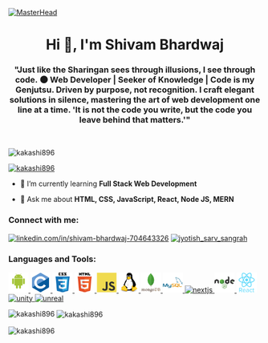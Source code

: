 [![MasterHead](https://i.redd.it/dcgcrvejc9x41.jpg)](https://kakashi896.io)
    <h1 align="center">Hi 👋, I'm Shivam Bhardwaj</h1>
<h3 align="center">"Just like the Sharingan sees through illusions, I see through code. 🌑 Web Developer | Seeker of Knowledge | Code is my Genjutsu. Driven by purpose, not recognition. I craft elegant solutions in silence, mastering the art of web development one line at a time. 'It is not the code you write, but the code you leave behind that matters.'"</h3>

<img width="400" src="https://assets.fortnitecreativehq.com/wp-content/uploads/2022/07/02143514/screen_comp-30.jpeg" alt="">

<p align="left"> <img src="https://komarev.com/ghpvc/?username=kakashi896&label=Profile%20views&color=0e75b6&style=flat" alt="kakashi896" /> </p>

<p align="left"> <a href="https://github.com/ryo-ma/github-profile-trophy"><img src="https://github-profile-trophy.vercel.app/?username=kakashi896" alt="kakashi896" /></a> </p>

- 🌱 I’m currently learning **Full Stack Web Development**

- 💬 Ask me about **HTML, CSS, JavaScript, React, Node JS, MERN**

<h3 align="left">Connect with me:</h3>
<p align="left">
<a href="https://linkedin.com/in/linkedin.com/in/shivam-bhardwaj-704643326" target="blank"><img align="center" src="https://raw.githubusercontent.com/rahuldkjain/github-profile-readme-generator/master/src/images/icons/Social/linked-in-alt.svg" alt="linkedin.com/in/shivam-bhardwaj-704643326" height="30" width="40" /></a>
<a href="https://instagram.com/jyotish_sarv_sangrah" target="blank"><img align="center" src="https://raw.githubusercontent.com/rahuldkjain/github-profile-readme-generator/master/src/images/icons/Social/instagram.svg" alt="jyotish_sarv_sangrah" height="30" width="40" /></a>
</p>

<h3 align="left">Languages and Tools:</h3>
<p align="left"> <a href="https://developer.android.com" target="_blank" rel="noreferrer"> <img src="https://raw.githubusercontent.com/devicons/devicon/master/icons/android/android-original-wordmark.svg" alt="android" width="40" height="40"/> </a> <a href="https://www.cprogramming.com/" target="_blank" rel="noreferrer"> <img src="https://raw.githubusercontent.com/devicons/devicon/master/icons/c/c-original.svg" alt="c" width="40" height="40"/> </a> <a href="https://www.w3schools.com/css/" target="_blank" rel="noreferrer"> <img src="https://raw.githubusercontent.com/devicons/devicon/master/icons/css3/css3-original-wordmark.svg" alt="css3" width="40" height="40"/> </a> <a href="https://www.w3.org/html/" target="_blank" rel="noreferrer"> <img src="https://raw.githubusercontent.com/devicons/devicon/master/icons/html5/html5-original-wordmark.svg" alt="html5" width="40" height="40"/> </a> <a href="https://developer.mozilla.org/en-US/docs/Web/JavaScript" target="_blank" rel="noreferrer"> <img src="https://raw.githubusercontent.com/devicons/devicon/master/icons/javascript/javascript-original.svg" alt="javascript" width="40" height="40"/> </a> <a href="https://www.linux.org/" target="_blank" rel="noreferrer"> <img src="https://raw.githubusercontent.com/devicons/devicon/master/icons/linux/linux-original.svg" alt="linux" width="40" height="40"/> </a> <a href="https://www.mongodb.com/" target="_blank" rel="noreferrer"> <img src="https://raw.githubusercontent.com/devicons/devicon/master/icons/mongodb/mongodb-original-wordmark.svg" alt="mongodb" width="40" height="40"/> </a> <a href="https://www.mysql.com/" target="_blank" rel="noreferrer"> <img src="https://raw.githubusercontent.com/devicons/devicon/master/icons/mysql/mysql-original-wordmark.svg" alt="mysql" width="40" height="40"/> </a> <a href="https://nextjs.org/" target="_blank" rel="noreferrer"> <img src="https://cdn.worldvectorlogo.com/logos/nextjs-2.svg" alt="nextjs" width="40" height="40"/> </a> <a href="https://nodejs.org" target="_blank" rel="noreferrer"> <img src="https://raw.githubusercontent.com/devicons/devicon/master/icons/nodejs/nodejs-original-wordmark.svg" alt="nodejs" width="40" height="40"/> </a> <a href="https://reactjs.org/" target="_blank" rel="noreferrer"> <img src="https://raw.githubusercontent.com/devicons/devicon/master/icons/react/react-original-wordmark.svg" alt="react" width="40" height="40"/> </a> <a href="https://unity.com/" target="_blank" rel="noreferrer"> <img src="https://www.vectorlogo.zone/logos/unity3d/unity3d-icon.svg" alt="unity" width="40" height="40"/> </a> <a href="https://unrealengine.com/" target="_blank" rel="noreferrer"> <img src="https://raw.githubusercontent.com/kenangundogan/fontisto/036b7eca71aab1bef8e6a0518f7329f13ed62f6b/icons/svg/brand/unreal-engine.svg" alt="unreal" width="40" height="40"/> </a> </p>

<p><img align="left" src="https://github-readme-stats.vercel.app/api/top-langs?username=kakashi896&show_icons=true&locale=en&layout=compact" alt="kakashi896" /></p>

<p>&nbsp;<img align="center" src="https://github-readme-stats.vercel.app/api?username=kakashi896&show_icons=true&locale=en" alt="kakashi896" /></p>

<p><img align="center" src="https://github-readme-streak-stats.herokuapp.com/?user=kakashi896&" alt="kakashi896" /></p>
